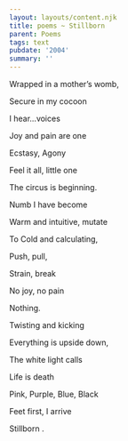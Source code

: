 ```yaml
---
layout: layouts/content.njk
title: poems ~ Stillborn
parent: Poems
tags: text
pubdate: '2004'
summary: ''
---
```

Wrapped in a mother’s womb,

Secure in my cocoon

I hear…voices

Joy and pain are one

Ecstasy, Agony

Feel it all, little one

The circus is beginning.



Numb I have become

Warm and intuitive, mutate

To Cold and calculating,

Push, pull,

Strain, break

No joy, no pain

Nothing.



Twisting and kicking

Everything is upside down,

The white light calls

Life is death

Pink, Purple, Blue, Black

Feet first, I arrive

Stillborn .
